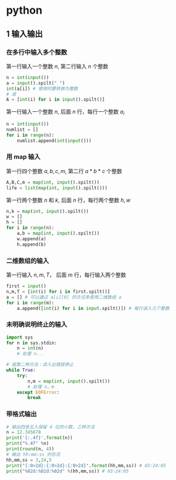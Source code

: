 # python

## 1 输入输出

### 在多行中输入多个整数

第一行输入一个整数 $n$, 第二行输入 $n$ 个整数

```python
n = int(input())
a = input().spilt(" ")
int(a[i]) # 使用时要转换为整数
# 或
A = [int(i) for i in input().spilt()]
```

第一行输入一个整数 $n$, 后面 $n$ 行，每行一个整数 $a_i$

```python
n = int(input())
numlist = []
for i in range(n):
    numlist.append(int(input()))
```

### 用 map 输入

第一行四个整数 $a,b,c,m$, 第二行 $a*b*c$ 个整数

```python
A,B,C,m = map(int, input().spilt())
life = list(map(int, input().spilt()))
```

第一行两个整数 $n$ 和 $k$, 后面 $n$ 行，每行两个整数 $h,w$

```python
n,k = map(int, input().spilt())
w = []
h = []
for i in range(n):
    a,b = map(int, input().spilt())
    w.append(a)
    h.append(b)
```

### 二维数组的输入

第一行输入 $n,m,T$， 后面 $m$ 行，每行输入两个整数

```python
first = input()
n,m,T = [int(i) for i in first.spilt()]
a = [] # 可以通过 a[i][0] 的方式来使用二维数组 a
for i in range(m):
    a.append([int(i) for i in input.spilt()]) # 每行读入几个整数
```

### 未明确说明终止的输入

```python
import sys
for n in sys.stdin:
    n = int(n)
    # 处理 n...

# 或第二种方法：读入出错就停止
while True:
    try:
        n,m = map(int, input().spilt())
        # 处理 n，m
    except EOFError:
        break
```

### 带格式输出

```python
# 输出四舍五入保留 4 位的小数，三种方法
n = 12.345678
print('{:.4f}'.format(n))
print("%.4f" %n)
print(round(n, 4))
# 输出 hh:mm:ss 的形式
hh,mm,ss = 3,24,5
print("{:0>2d}:{:0>2d}:{:0>2d}".format(hh,mm,ss)) # 03:24:05
print("%02d:%02d:%02d" %(hh,mm,ss)) # 03:24:05
```

